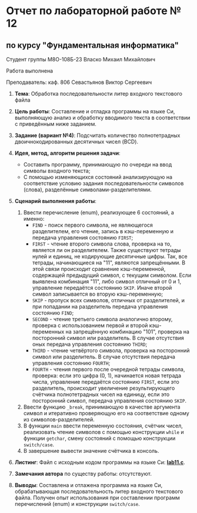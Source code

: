 # Отчет по лабораторной работе № 12
## по курсу "Фундаментальная информатика"

Студент группы М8О-108Б-23 Власко Михаил Михайлович

Работа выполнена

Преподаватель: каф. 806 Севастьянов Виктор Сергеевич

1. **Тема**: Обработка последовательности литер входного текстового файла
2. **Цель работы**: Составление и отладка программы на языке Си, выполняющую анализ и обработку вводимого текста в 
соответствии с приведённым ниже заданием.
3. **Задание (вариант №4)**: Подсчитать количество полнотетрадных двоичнокодированных десятичных чисел (BCD).

4. **Идея, метод, алгоритм решения задачи**:
    - Составить программу, принимающую по очереди на ввод символы входного текста;
    - С помощью изменяющихся состояний анализирующую на соответствие условию задания последовательности символов 
(слова), разделённые символами-разделителями.
5. **Сценарий выполнения работы**:
   1. Ввести перечисление (enum), реализующее 6 состояний, а именно:
      - ```FIND``` - поиск первого символа, не являющегося разделителем, его чтение, запись в кэш-переменную
и передача управления состоянию ```FIRST```;
      - ```FIRST``` - чтение второго символа слова, проверка на то, является ли он разделителем. Также существуют
тетрады нулей и единиц, не кодирующие десятичные цифры. Так, все тетрады, начинающиеся на "11", являются запрещёнными.
В этой связи происходит сравнение кэш-переменной, содержащей предыдущий символ, с текущим символом. Если выявлена
комбинация "11", либо символ отличный от 0 и 1, управление передаётся состоянию ```SKIP```. Иначе второй символ
записывается во вторую кэш-переменную;
      - ```SKIP``` - пропуск всех символов, отличных от разделителей, и при попадании на разделитель передача управления
состоянию ```FIND```;
      - ```SECOND``` - чтение третьего символа аналогично второму, проверка с использованием первой и второй 
кэш-переменных на запрещённую комбинацию "101", проверка на посторонний символ или разделитель. В случае отсутствия оных
передача управления состоянию ```THIRD```;
      - ```THIRD``` - чтение четвёртого символа, проверка на посторонний символ или разделитель. В случае отсутствия 
передача управления состоянию ```FOURTH```;
      - ```FOURTH``` - чтения первого после очередной тетрады символа, проверка: если это цифра (0, 1), начинается
новая тетрада числа, управление передаётся состоянию ```FIRST```, если это разделитель, происходит увеличение
результирующего счётчика полнотетрадных чисел на единицу, если это посторонний символ, передача управления состоянию
```SKIP```.
   2. Ввести функцию ```_break```, принимающую в качестве аргумента символ и итеративно проверяющую его на соответствие
одному из символов-разделителей.
   3. В функции ```main``` ввести переменную состояния, счётчик чисел, реализовать чтение символов с помощью конструкции 
```while``` и функции ```getchar```, смену состояний с помощью конструкции ```switch/case```.
   4. В завершение вывести значение счётчика в консоль.

6. **Листинг**:
Файл с исходным кодом программы на языке Си: **[lab11.c](lab11.c)**.

7. **Замечания автора** по существу работы: отсутствуют.

8. **Выводы**: Составлена и отлажена программа на языке Си, обрабатывающая последовательность литер входного текстового
файла. Получен опыт использования при составлении программ перечислений (enum) и конструкции ```switch/case```.
